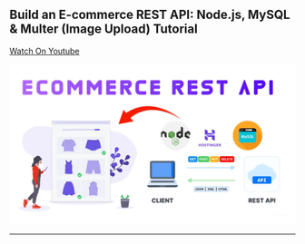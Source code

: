 ## Build an E-commerce REST API: Node.js, MySQL & Multer (Image Upload) Tutorial

[Watch On Youtube](https://youtu.be/qAEvUpM_tms)

![thumbnail](thumbnail.jpeg)

---
